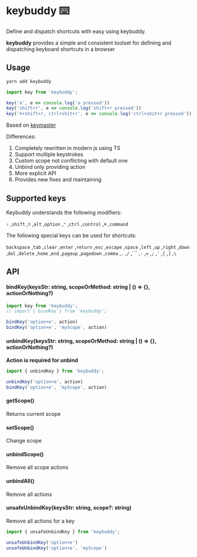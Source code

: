 # keybuddy ⌨️

Define and dispatch shortcuts with easy using keybuddy.

**keybuddy** provides a simple and consistent toolset for defining and dispatching keyboard shortcuts in a browser

 ## Usage
 
 ```bash
yarn add keybuddy
```

```javascript
import key from 'keybuddy';

key('a', e => console.log('a pressed'))
key('shift+r', e => console.log('shift+r pressed'))
key('⌘+shift+r, ctrl+shit+r', e => console.log('ctrl+shit+r pressed'))

```

Based on [keymaster](https://github.com/madrobby/keymaster)

Differences:

1. Completely rewritten in modern js using TS
1. Support multiple keystrokes
1. Custom scope not conflicting with default one
1. Unbind only providing action
1. More explicit API
1. Provides new fixes and maintaining


## Supported keys

Keybuddy understands the following modifiers:

`⇧` ,`shift` ,`⌥` ,`alt` ,`option` ,`⌃` ,`ctrl` ,`control` ,`⌘` ,`command` 

The following special keys can be used for shortcuts:

`backspace` ,`tab` ,`clear` ,`enter` ,`return` ,`esc` ,`escape` ,`space` ,`left` ,`up` ,`right` ,`down` ,`del` ,`delete` ,`home` ,`end` ,`pageup` ,`pagedown` ,`comma` ,`.` ,`/` ,``` ,`-` ,`=` ,`;` ,`'` ,`[` ,`]` ,`\`

## API

#### bindKey(keysStr: string, scopeOrMethod: string | () => {}, actionOrNothing?)

```javascript
import key from 'keybuddy';
// import { bindKey } from 'keybuddy';

bindKey('option+e', action)
bindKey('option+e', 'myScope', action)
```

#### unbindKey(keysStr: string, scopeOrMethod: string | () => {}, actionOrNothing?)

**Action is required for unbind**

```javascript
import { unbindKey } from 'keybuddy';

unbindKey('option+e', action)
bindKey('option+e', 'myScope', action)
```

#### getScope()

Returns current scope

#### setScope()

Change scope

#### unbindScope()

Remove all scope actions

#### unbindAll()

Remove all actions

#### unsafeUnbindKey(keysStr: string, scope?: string)

Remove all actions for a key

```javascript
import { unsafeUnbindKey } from 'keybuddy';

unsafeUnbindKey('option+e')
unsafeUnbindKey('option+e', 'myScope')
```
